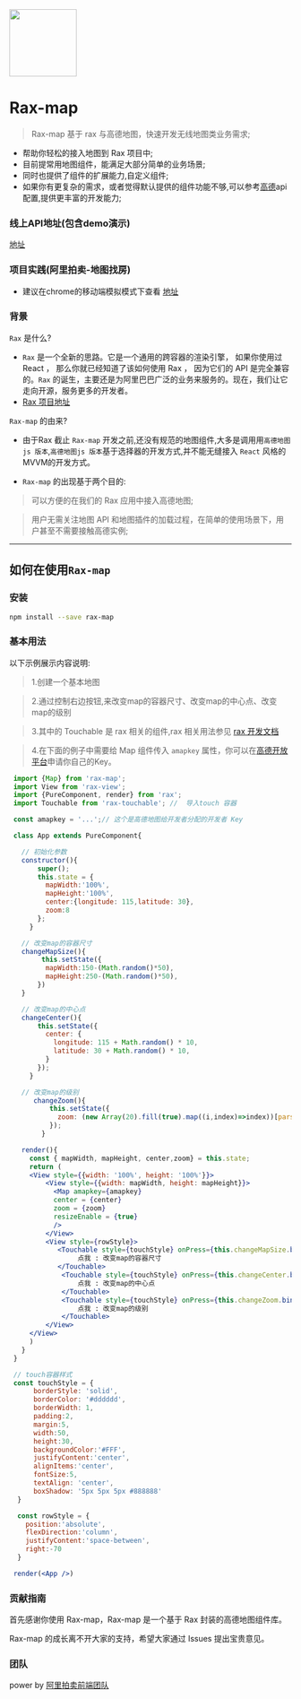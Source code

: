 <img src="https://img.alicdn.com/tfs/TB1hKleuiQnBKNjSZFmXXcApVXa-700-700.png" width="120" height="120" />

# Rax-map


> Rax-map 基于 rax 与高德地图，快速开发无线地图类业务需求;
- 帮助你轻松的接入地图到 Rax 项目中;
- 目前提常用地图组件，能满足大部分简单的业务场景;
- 同时也提供了组件的扩展能力,自定义组件;
- 如果你有更复杂的需求，或者觉得默认提供的组件功能不够,可以参考[高德](https://lbs.amap.com/api/javascript-api/summary)api配置,提供更丰富的开发能力;

### 线上API地址(包含demo演示)
[地址](https://github.com/alibaba/rax-map/components/index)

### 项目实践(阿里拍卖-地图找房)
- 建议在chrome的移动端模拟模式下查看
[地址](https://market.m.taobao.com/app/pmMap/pages/index?wh_weex=false&spm=a2129.1122572.search.2)

### 背景
`Rax` 是什么?
- `Rax` 是一个全新的思路。它是一个通用的跨容器的渲染引擎， 如果你使用过 React ， 那么你就已经知道了该如何使用 Rax ， 因为它们的 API 是完全兼容的。`Rax` 的诞生，主要还是为阿里巴巴广泛的业务来服务的。现在，我们让它走向开源，服务更多的开发者。
- [Rax 项目地址](http://rax.alibaba-inc.com/)

`Rax-map` 的由来?
- 由于Rax 截止 `Rax-map` 开发之前,还没有规范的地图组件,大多是调用用`高德地图js 版本`,`高德地图js 版本`基于选择器的开发方式,并不能无缝接入 `React` 风格的MVVM的开发方式。

- `Rax-map` 的出现基于两个目的:

> 可以方便的在我们的 Rax 应用中接入高德地图;

> 用户无需关注地图 API 和地图插件的加载过程，在简单的使用场景下，用户甚至不需要接触高德实例;
---
## 如何在使用`Rax-map`

### 安装
```sh
npm install --save rax-map
```

### 基本用法

以下示例展示内容说明:
> 1.创建一个基本地图

> 2.通过控制右边按钮,来改变map的容器尺寸、改变map的中心点、改变map的级别

> 3.其中的 Touchable 是 rax 相关的组件,rax 相关用法参见 [rax 开发文档](http://rax.alibaba-inc.com/guide)

> 4.在下面的例子中需要给 Map 组件传入 `amapkey` 属性，你可以在[高德开放平台](http://lbs.amap.com/faq/account/key/67)申请你自己的Key。

```jsx
 import {Map} from 'rax-map';
 import View from 'rax-view';
 import {PureComponent, render} from 'rax';
 import Touchable from 'rax-touchable'; //  导入touch 容器

 const amapkey = '...';// 这个是高德地图给开发者分配的开发者 Key

 class App extends PureComponent{

   // 初始化参数
   constructor(){
       super();
       this.state = {
         mapWidth:'100%',
         mapHeight:'100%',
         center:{longitude: 115,latitude: 30},
         zoom:8
       };
     }

   // 改变map的容器尺寸
   changeMapSize(){
        this.setState({
         mapWidth:150-(Math.random()*50),
         mapHeight:250-(Math.random()*50),
       })
   }

   // 改变map的中心点
   changeCenter(){
       this.setState({
         center: {
           longitude: 115 + Math.random() * 10,
           latitude: 30 + Math.random() * 10,
         }
       });
     }

   // 改变map的级别
      changeZoom(){
          this.setState({
            zoom: (new Array(20).fill(true).map((i,index)=>index))[parseInt(Math.random()*20)]
          });
        }

   render(){
     const { mapWidth, mapHeight, center,zoom} = this.state;
     return (
     <View style={{width: '100%', height: '100%'}}>
         <View style={{width: mapWidth, height: mapHeight}}>
           <Map amapkey={amapkey}
           center = {center}
           zoom = {zoom}
           resizeEnable = {true}
           />
         </View>
         <View style={rowStyle}>
            <Touchable style={touchStyle} onPress={this.changeMapSize.bind(this)}>
                 点我 : 改变map的容器尺寸
            </Touchable>
             <Touchable style={touchStyle} onPress={this.changeCenter.bind(this)}>
                 点我 : 改变map的中心点
             </Touchable>
             <Touchable style={touchStyle} onPress={this.changeZoom.bind(this)}>
                 点我 : 改变map的级别
             </Touchable>
         </View>
     </View>
     )
   }
 }

 // touch容器样式
 const touchStyle = {
      borderStyle: 'solid',
      borderColor: '#dddddd',
      borderWidth: 1,
      padding:2,
      margin:5,
      width:50,
      height:30,
      backgroundColor:'#FFF',
      justifyContent:'center',
      alignItems:'center',
      fontSize:5,
      textAlign: 'center',
      boxShadow: '5px 5px 5px #888888'
  }

  const rowStyle = {
    position:'absolute',
    flexDirection:'column',
    justifyContent:'space-between',
    right:-70
  }

 render(<App />)

```

### 贡献指南

首先感谢你使用 Rax-map，Rax-map 是一个基于 Rax 封装的高德地图组件库。

Rax-map 的成长离不开大家的支持，希望大家通过 Issues 提出宝贵意见。

### 团队
power by [阿里拍卖前端团队](http://paiui.dockerlab.alipay.net)

